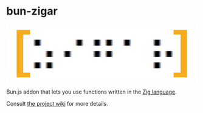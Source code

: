 # bun-zigar

![Logo](https://github.com/chung-leong/zigar/raw/development/docs/images/logo.png)

Bun.js addon that lets you use functions written in the [Zig language](https://ziglang.org/).

Consult [the project wiki](https://github.com/chung-leong/zigar/wiki) for more details.
